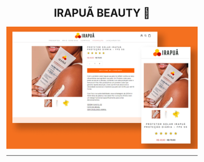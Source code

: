 <h1 align="center"> IRAPUÃ BEAUTY 💄 </h1>

<div  align="center">
<img src="./img/site-apresentation.png">
</div>

----
